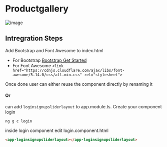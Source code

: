 # Productgallery

![image](https://ask-jennie-assets.s3.ap-south-1.amazonaws.com/card-layout-1.png)

## Intregration Steps

Add Bootstrap and Font Awesome to index.html 
- For Bootstrap [Bootstrap Get Started](https://getbootstrap.com/docs/5.0/getting-started/introduction/)
- For Font Awesome `<link href="https://cdnjs.cloudflare.com/ajax/libs/font-awesome/5.14.0/css/all.min.css" rel="stylesheet">`

Once done user can either reuse the component directly by renaming it 
#### Or 
can add `loginsignupsliderlayout` to app.module.ts. Create your component login

```shell
ng g c login
```

inside login component edit login.component.html
```html
<app-loginsignupsliderlayout></app-loginsignupsliderlayout>
```
